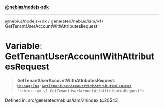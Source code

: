 [**@nebius/nodejs-sdk**](../../../../../README.md)

---

[@nebius/nodejs-sdk](../../../../../README.md) / [generated/nebius/iam/v1](../README.md) / GetTenantUserAccountWithAttributesRequest

# Variable: GetTenantUserAccountWithAttributesRequest

> **GetTenantUserAccountWithAttributesRequest**: [`MessageFns`](../../../../../runtime/protos/core/interfaces/MessageFns.md)\<[`GetTenantUserAccountWithAttributesRequest`](../interfaces/GetTenantUserAccountWithAttributesRequest.md), `"nebius.iam.v1.GetTenantUserAccountWithAttributesRequest"`\>

Defined in: src/generated/nebius/iam/v1/index.ts:20543
